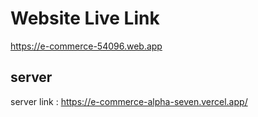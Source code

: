 # Website Live Link
https://e-commerce-54096.web.app



## server

server link : https://e-commerce-alpha-seven.vercel.app/
